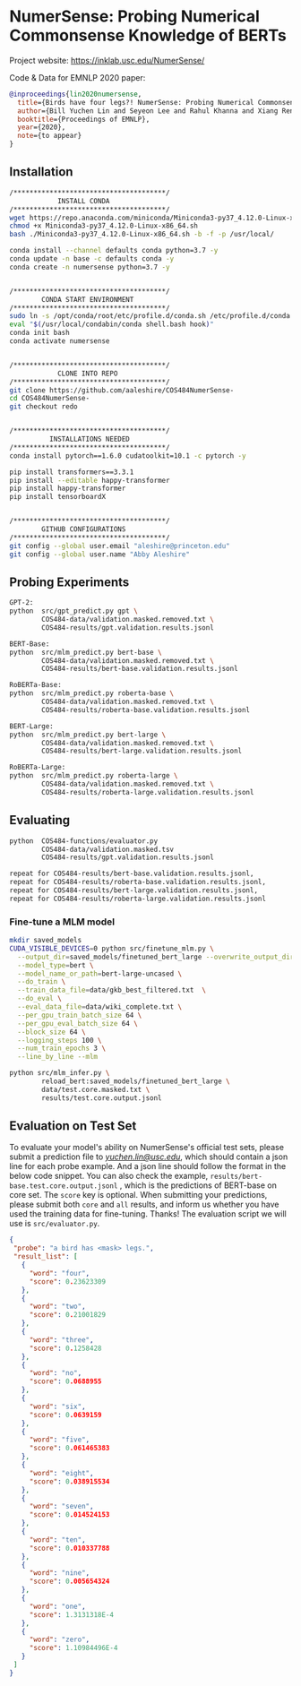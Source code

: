 # NumerSense: Probing Numerical Commonsense Knowledge of BERTs


Project website: https://inklab.usc.edu/NumerSense/

Code & Data for EMNLP 2020 paper:

```bibtex
@inproceedings{lin2020numersense,
  title={Birds have four legs?! NumerSense: Probing Numerical Commonsense Knowledge of Pre-trained Language Models},
  author={Bill Yuchen Lin and Seyeon Lee and Rahul Khanna and Xiang Ren}, 
  booktitle={Proceedings of EMNLP},
  year={2020},
  note={to appear}
}
```

## Installation 
```bash
/**************************************/
            INSTALL CONDA
/**************************************/
wget https://repo.anaconda.com/miniconda/Miniconda3-py37_4.12.0-Linux-x86_64.sh
chmod +x Miniconda3-py37_4.12.0-Linux-x86_64.sh
bash ./Miniconda3-py37_4.12.0-Linux-x86_64.sh -b -f -p /usr/local/

conda install --channel defaults conda python=3.7 -y
conda update -n base -c defaults conda -y
conda create -n numersense python=3.7 -y


/**************************************/
        CONDA START ENVIRONMENT 
/**************************************/
sudo ln -s /opt/conda/root/etc/profile.d/conda.sh /etc/profile.d/conda.s 
eval "$(/usr/local/condabin/conda shell.bash hook)"
conda init bash
conda activate numersense


/**************************************/
            CLONE INTO REPO 
/**************************************/
git clone https://github.com/aaleshire/COS484NumerSense-
cd COS484NumerSense-
git checkout redo 


/**************************************/
          INSTALLATIONS NEEDED 
/**************************************/
conda install pytorch==1.6.0 cudatoolkit=10.1 -c pytorch -y

pip install transformers==3.3.1
pip install --editable happy-transformer
pip install happy-transformer
pip install tensorboardX


/**************************************/
        GITHUB CONFIGURATIONS 
/**************************************/
git config --global user.email "aleshire@princeton.edu"
git config --global user.name "Abby Aleshire"
```

## Probing Experiments 

```bash
GPT-2:
python  src/gpt_predict.py gpt \
        COS484-data/validation.masked.removed.txt \
        COS484-results/gpt.validation.results.jsonl 

BERT-Base:
python  src/mlm_predict.py bert-base \
        COS484-data/validation.masked.removed.txt \
        COS484-results/bert-base.validation.results.jsonl

RoBERTa-Base:
python  src/mlm_predict.py roberta-base \
        COS484-data/validation.masked.removed.txt \
        COS484-results/roberta-base.validation.results.jsonl 

BERT-Large:
python  src/mlm_predict.py bert-large \
        COS484-data/validation.masked.removed.txt \
        COS484-results/bert-large.validation.results.jsonl 

RoBERTa-Large:
python  src/mlm_predict.py roberta-large \
        COS484-data/validation.masked.removed.txt \
        COS484-results/roberta-large.validation.results.jsonl 
```

## Evaluating 

```bash
python  COS484-functions/evaluator.py 
        COS484-data/validation.masked.tsv 
        COS484-results/gpt.validation.results.jsonl

repeat for COS484-results/bert-base.validation.results.jsonl,
repeat for COS484-results/roberta-base.validation.results.jsonl,
repeat for COS484-results/bert-large.validation.results.jsonl,
repeat for COS484-results/roberta-large.validation.results.jsonl
```


### Fine-tune a MLM model 
```bash
mkdir saved_models
CUDA_VISIBLE_DEVICES=0 python src/finetune_mlm.py \
  --output_dir=saved_models/finetuned_bert_large --overwrite_output_dir \
  --model_type=bert \
  --model_name_or_path=bert-large-uncased \
  --do_train \
  --train_data_file=data/gkb_best_filtered.txt  \
  --do_eval \
  --eval_data_file=data/wiki_complete.txt \
  --per_gpu_train_batch_size 64 \
  --per_gpu_eval_batch_size 64 \
  --block_size 64 \
  --logging_steps 100 \
  --num_train_epochs 3 \
  --line_by_line --mlm 
```

```bash 
python src/mlm_infer.py \
        reload_bert:saved_models/finetuned_bert_large \
        data/test.core.masked.txt \
        results/test.core.output.jsonl
```

## Evaluation on Test Set

To evaluate your model's ability on NumerSense's official test sets,
please submit a prediction file to *yuchen.lin@usc.edu*, which should contain a json line for each probe example. And a json line should follow the format in the below code snippet. You can also check the example, `results/bert-base.test.core.output.jsonl` , which is the predictions of BERT-base on core set.
The `score` key is optional.
When submitting your predictions, please submit both `core` and `all` results, and inform us whether you have used the training data for fine-tuning. Thanks!
The evaluation script we will use is `src/evaluator.py`.
 ```json
{
  "probe": "a bird has <mask> legs.",
  "result_list": [
    {
      "word": "four",
      "score": 0.23623309
    },
    {
      "word": "two",
      "score": 0.21001829
    },
    {
      "word": "three",
      "score": 0.1258428
    },
    {
      "word": "no",
      "score": 0.0688955
    },
    {
      "word": "six",
      "score": 0.0639159
    },
    {
      "word": "five",
      "score": 0.061465383
    },
    {
      "word": "eight",
      "score": 0.038915534
    },
    {
      "word": "seven",
      "score": 0.014524153
    },
    {
      "word": "ten",
      "score": 0.010337788
    },
    {
      "word": "nine",
      "score": 0.005654324
    },
    {
      "word": "one",
      "score": 1.3131318E-4
    },
    {
      "word": "zero",
      "score": 1.10984496E-4
    }
  ]
}
 ```
